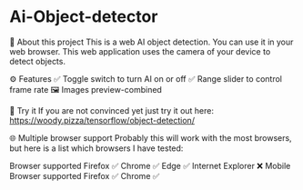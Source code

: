 # Ai-Object-detector
👋 About this project
This is a web AI object detection. You can use it in your web browser. This web application uses the camera of your device to detect objects.

⚙️ Features
✅ Toggle switch to turn AI on or off
✅ Range slider to control frame rate
🖼️ Images
preview-combined

💪 Try it
If you are not convinced yet just try it out here: https://woody.pizza/tensorflow/object-detection/

🌐 Multiple browser support
Probably this will work with the most browsers, but here is a list which browsers I have tested:

Browser	supported
Firefox	✅
Chrome	✅
Edge	✅
Internet Explorer	❌
Mobile Browser	supported
Firefox	✅
Chrome	✅
